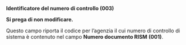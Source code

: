 **Identificatore del numero di controllo (003)**

**Si prega di non modificare.**

Questo campo riporta il codice per l’agenzia il cui numero di controllo di sistema è contenuto nel campo **Numero documento RISM** **(001)**.
